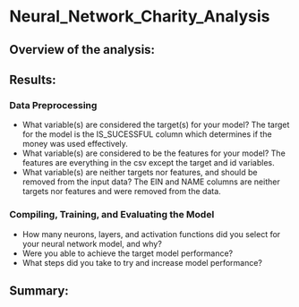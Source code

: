 # Neural_Network_Charity_Analysis

## Overview of the analysis:

## Results:

### Data Preprocessing
- What variable(s) are considered the target(s) for your model?
The target for the model is the IS_SUCESSFUL column which determines if the money was used effectively.
- What variable(s) are considered to be the features for your model?
The features are everything in the csv except the target and id variables.
- What variable(s) are neither targets nor features, and should be removed from the input data?
The EIN and NAME columns are neither targets nor features and were removed from the data.
### Compiling, Training, and Evaluating the Model
- How many neurons, layers, and activation functions did you select for your neural network model, and why?
- Were you able to achieve the target model performance?
- What steps did you take to try and increase model performance?

## Summary: 
